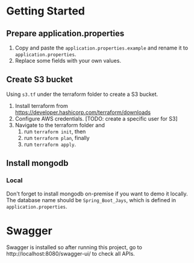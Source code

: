 # Getting Started

## Prepare application.properties
1. Copy and paste the `application.properties.example` and rename it to `application.properties`.
2. Replace some fields with your own values.

## Create S3 bucket
Using `s3.tf` under the terraform folder to create a S3 bucket.
1. Install terraform from https://developer.hashicorp.com/terraform/downloads
2. Configure AWS credentials. [TODO: create a specific user for S3]
3. Navigate to the terraform folder and 
   1. run `terraform init`, then
   2. run `terraform plan`, finally
   3. run `terraform apply`.

## Install mongodb
### Local
Don't forget to install mongodb on-premise if you want to demo it locally. The database name should be `Spring_Boot_Jays`, which is defined in `application.properties`.

# Swagger
Swagger is installed so after running this project, go to http://localhost:8080/swagger-ui/ to check all APIs.



